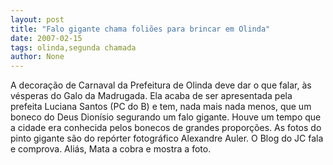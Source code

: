 ```yaml
---
layout: post
title: "Falo gigante chama foliões para brincar em Olinda"
date: 2007-02-15
tags: olinda,segunda chamada
author: None
---
```

A decoração de Carnaval da Prefeitura de Olinda deve dar o que falar, às vésperas do Galo da Madrugada.
Ela acaba de ser apresentada pela prefeita Luciana Santos (PC do B) e tem, nada mais nada menos, que um boneco do Deus Dionísio segurando um falo gigante.
Houve um tempo que a cidade era conhecida pelos bonecos de grandes proporções.
As fotos do pinto gigante são do repórter fotográfico Alexandre Auler. O Blog do JC fala e comprova. Aliás, Mata a cobra e mostra a foto. 